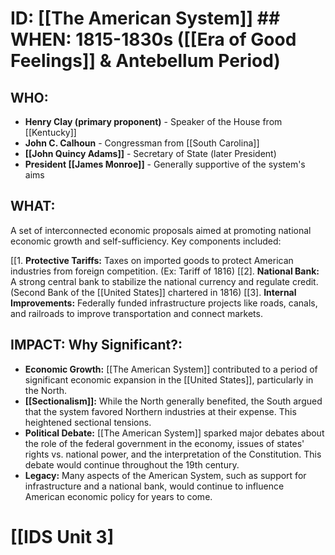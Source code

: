 # ID: [[The American System]] ## WHEN: 1815-1830s ([[Era of Good Feelings]] & Antebellum Period)

## WHO: 
* **Henry Clay (primary proponent)** - Speaker of the House from [[Kentucky]]
* **John C. Calhoun** - Congressman from [[South Carolina]]
* **[[John Quincy Adams]]** - Secretary of State (later President)
* **President [[James Monroe]]** - Generally supportive of the system's aims

## WHAT: 
A set of interconnected economic proposals aimed at promoting national economic growth and self-sufficiency. Key components included:

[[1. **Protective Tariffs:**  Taxes on imported goods to protect American industries from foreign competition. (Ex: Tariff of 1816)
[[2]. **National Bank:** A strong central bank to stabilize the national currency and regulate credit. (Second Bank of the [[United States]] chartered in 1816) 
[[3]. **Internal Improvements:**  Federally funded infrastructure projects like roads, canals, and railroads to improve transportation and connect markets.

## IMPACT: Why Significant?: 

* **Economic Growth:** [[The American System]] contributed to a period of significant economic expansion in the [[United States]], particularly in the North.
* **[[Sectionalism]]:** While the North generally benefited, the South argued that the system favored Northern industries at their expense. This heightened sectional tensions.
* **Political Debate:** [[The American System]] sparked major debates about the role of the federal government in the economy, issues of states' rights vs. national power, and the interpretation of the Constitution. This debate would continue throughout the 19th century. 
* **Legacy:** Many aspects of the American System, such as support for infrastructure and a national bank, would continue to influence American economic policy for years to come. 

# [[IDS Unit 3]